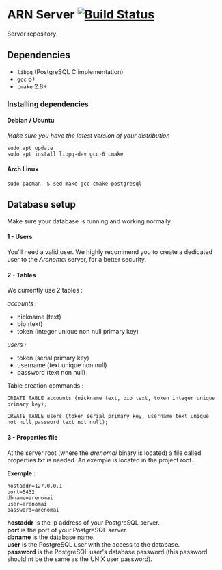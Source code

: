 # ARN Server [![Build Status](https://travis-ci.org/Arenomai/server.svg?branch=master)](https://travis-ci.org/Arenomai/server)

Server repository.

## Dependencies

- `libpq` (PostgreSQL C implementation)
- `gcc` 6+
- `cmake` 2.8+

### Installing dependencies

#### Debian / Ubuntu

*Make sure you have the latest version of your distribution*

```
sudo apt update
sudo apt install libpq-dev gcc-6 cmake
```

#### Arch Linux

`sudo pacman -S sed make gcc cmake postgresql`


## Database setup

Make sure your database is running and working normally.

#### 1 - Users

You'll need a valid user.
We highly recommend you to create a dedicated user to the *Arenomai* server, for a better security.

#### 2 - Tables

We currently use 2 tables :

  *accounts :*
  - nickname (text)
  - bio (text)
  - token (integer unique non null primary key)


  *users :*
  - token (serial primary key)
  - username (text unique non null)
  - password (text non null)

Table creation commands :

`CREATE TABLE accounts (nickname text, bio text, token integer unique primary key);`  

`CREATE TABLE users (token serial primary key, username text unique  not null,password text not null);`

#### 3 - Properties file

At the server root (where the *arenomai* binary is located) a file called properties.txt is needed. An exemple is located in the project root.  

**Exemple :**  

```
hostaddr=127.0.0.1
port=5432
dbname=arenomai
user=arenomai
password=arenomai
```



**hostaddr** is the ip address of your PostgreSQL server.  
**port** is the port of your PostgreSQL server.  
**dbname** is the database name.  
**user** is the PostgreSQL user with the access to the database.  
**password** is the PostgreSQL user's database password (this password should'nt be the same as the UNIX user password).  
